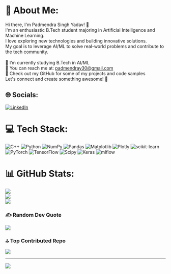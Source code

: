 # 💫 About Me:
Hi there, I'm Padmendra Singh Yadav! 👋<br>I'm an enthusiastic B.Tech student majoring in Artificial Intelligence and Machine Learning.<br>I love exploring new technologies and building innovative solutions. <br>My goal is to leverage AI/ML to solve real-world problems and contribute to the tech community.<br><br>🌱 I’m currently studying B.Tech in AI/ML<br>📧 You can reach me at: padmendray30@gmail.com<br>🔗 Check out my GitHub for some of my projects and code samples<br>Let's connect and create something awesome! 🚀


## 🌐 Socials:
[![LinkedIn](https://img.shields.io/badge/LinkedIn-%230077B5.svg?logo=linkedin&logoColor=white)](https://linkedin.com/in/https://www.linkedin.com/in/padmendra/) 

# 💻 Tech Stack:
![C++](https://img.shields.io/badge/c++-%2300599C.svg?style=flat&logo=c%2B%2B&logoColor=white) ![Python](https://img.shields.io/badge/python-3670A0?style=flat&logo=python&logoColor=ffdd54) ![NumPy](https://img.shields.io/badge/numpy-%23013243.svg?style=flat&logo=numpy&logoColor=white) ![Pandas](https://img.shields.io/badge/pandas-%23150458.svg?style=flat&logo=pandas&logoColor=white) ![Matplotlib](https://img.shields.io/badge/Matplotlib-%23ffffff.svg?style=flat&logo=Matplotlib&logoColor=black) ![Plotly](https://img.shields.io/badge/Plotly-%233F4F75.svg?style=flat&logo=plotly&logoColor=white) ![scikit-learn](https://img.shields.io/badge/scikit--learn-%23F7931E.svg?style=flat&logo=scikit-learn&logoColor=white) ![PyTorch](https://img.shields.io/badge/PyTorch-%23EE4C2C.svg?style=flat&logo=PyTorch&logoColor=white) ![TensorFlow](https://img.shields.io/badge/TensorFlow-%23FF6F00.svg?style=flat&logo=TensorFlow&logoColor=white) ![Scipy](https://img.shields.io/badge/SciPy-%230C55A5.svg?style=flat&logo=scipy&logoColor=%white) ![Keras](https://img.shields.io/badge/Keras-%23D00000.svg?style=flat&logo=Keras&logoColor=white) ![mlflow](https://img.shields.io/badge/mlflow-%23d9ead3.svg?style=flat&logo=numpy&logoColor=blue)
# 📊 GitHub Stats:
![](https://github-readme-stats.vercel.app/api?username=DAims-Atomix&theme=onedark&hide_border=false&include_all_commits=false&count_private=false)<br/>
![](https://github-readme-streak-stats.herokuapp.com/?user=DAims-Atomix&theme=onedark&hide_border=false)<br/>
![](https://github-readme-stats.vercel.app/api/top-langs/?username=DAims-Atomix&theme=onedark&hide_border=false&include_all_commits=false&count_private=false&layout=compact)

### ✍️ Random Dev Quote
![](https://quotes-github-readme.vercel.app/api?type=horizontal&theme=tokyonight)

### 🔝 Top Contributed Repo
![](https://github-contributor-stats.vercel.app/api?username=DAims-Atomix&limit=5&theme=dark&combine_all_yearly_contributions=true)

---
[![](https://visitcount.itsvg.in/api?id=DAims-Atomix&icon=0&color=0)](https://visitcount.itsvg.in)

<!-- Proudly created with GPRM ( https://gprm.itsvg.in ) -->

